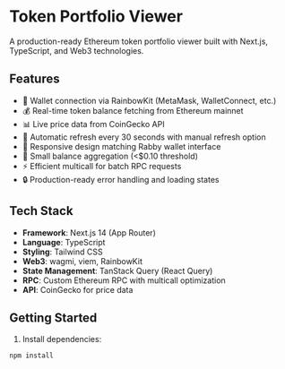 # Token Portfolio Viewer

A production-ready Ethereum token portfolio viewer built with Next.js, TypeScript, and Web3 technologies.

## Features

- 🔗 Wallet connection via RainbowKit (MetaMask, WalletConnect, etc.)
- 💰 Real-time token balance fetching from Ethereum mainnet
- 📊 Live price data from CoinGecko API
- 🔄 Automatic refresh every 30 seconds with manual refresh option
- 📱 Responsive design matching Rabby wallet interface
- 🎨 Small balance aggregation (<$0.10 threshold)
- ⚡ Efficient multicall for batch RPC requests
- 🔒 Production-ready error handling and loading states

## Tech Stack

- **Framework**: Next.js 14 (App Router)
- **Language**: TypeScript
- **Styling**: Tailwind CSS
- **Web3**: wagmi, viem, RainbowKit
- **State Management**: TanStack Query (React Query)
- **RPC**: Custom Ethereum RPC with multicall optimization
- **API**: CoinGecko for price data

## Getting Started

1. Install dependencies:
```bash
npm install